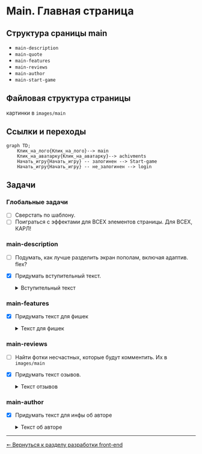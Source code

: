 # Main. Главная страница
## Структура сраницы main
* `main-description`
* `main-quote`
* `main-features`
* `main-reviews`
* `main-author`
* `main-start-game`

## Файловая структура страницы
картинки в `images/main`

## Ссылки и переходы
```mermaid
graph TD;
	Клик_на_лого{Клик_на_лого}--> main
	Клик_на_аватарку{Клик_на_аватарку}--> achivments
	Начать_игру{Начать_игру} -- залогинен --> Start-game
	Начать_игру{Начать_игру} -- не_залогинен --> login
```

## Задачи
### **Глобальные задачи**
- [ ] Сверстать по шаблону.
- [ ] Поиграться с эффектами для ВСЕХ элементов страницы. Для ВСЕХ, КАРЛ!
### **main-description**
- [ ] Подумать, как лучше разделить экран пополам, включая адаптив. flex?
- [x] Придумать вступительный текст.
	<details>
	<summary>Вступительный текст</summary>
	Сердце Киргена: тайна сгоревшей пижамы - это уникальная экспериментальная Визуальная новелла!

	Это не просто игра, это эксперимент, который изменит вашу жизньнавсегда! Вы попадете в абсурдный мир, где вам придется общаться, флиртовать и сражаться с самыми невероятными существами!

	Вы сами выбираете свою судьбу - каждое ваше действие влияет на ход сюжета и исход истории. Будьте осторожны - ваши решения могут иметь непредсказуемые последствия не только для вас, но и для всего мира! 😱

	При разработке игры ни один КирГен не пострадал. Но это не значит, что вы не пострадаете. Вы готовы к самому безумному приключению в своей жизни?
	</details>

### **main-features**
- [x] Придумать текст для фишек
	<details>
	<summary>Текст для фишек</summary>

  * “Революционный геймплей” - “Такого вы раньше не видели! 	Персонажи игры ведут себя как живые люди! (Если бы живые люди 	были упоротыми заскриптованными роботами) Порой эта игра 	переходит с экрана вашего гаджета в реальную жизнь! (Например, 	если ваш сосед Борис узнает, что вы играете в эту игру - велик 	риск получить по морде.) Таких живых эмоций вы не встретите 	больше ни в одной игре!”

  * “Неожиданные сюжетные повороты” - “Вы никогда не знаете, что 	ждет вас за следующим углом! Концовка может быть счастливой, 	трагичной, комичной или даже эротичной! Все зависит от ваших 	выборов и случайных событий! Но будьте осторожны - иногда 	сюжетные повороты могут быть слишком неожиданными и шокирующими! 	Например, вы можете раскрыть чдовищный, всеобъемлящий заговор, в 	котором замешаны депутаты госдумы Кыргызстана и беларусские 	торговцы межгалактическими муравьедами! 😱”

  * “Полное погружение” - “Вы сможете не только видеть, слышать и 	читать, но и ощущать запахи, вкусы и прикосновения! Вы сможете 	общаться с персонажами игры не только с помощью текста, но и с 	помощью голоса, жестов и мимики! Вы сможете влиять на окружающую 	среду и менять ее по своему желанию! Например, вы можете в полной 	мере ощутить себя бумерангом, примерить на себе роль 	разгневанного капитана фанатов Розенбаума или 	гиперпространственного дегенерата!"
  
  * “Харизматичные персонажи” - “Вы встретите множество 	удивительных персонажей! Вы сможете подружиться, поссориться, 	посмеяться, поспорить, поцеловаться и даже устроить революцию 	вместе с ними! С кем из персонажей сведёт вас судьба? С КирГеном? 	С поваром, который любит несвежие шутки? С кинологом Ибрагимом, 	который безуспешно пытается научить свою собаку ходить по 	потолку? Или со злобным духом по имени Казах-Машина?”

  * “Полная свобода действий” - “Вы можете делать все, что вам 	вздумается, без ограничений и последствий! Например, вы можете 	порвать свою куртку, опрокинуть унитаз, продать дрель осьминогу 	по спекулятивной цене, кусать людей за задницу, кричать «Слава 	носорогам!», есть мох, подкормливать блох или даже стать 	президентом клуба выживших после концерта Петросяна!”

  * “Любовь!” - "Много любви! По ходу игры вы испытаете самые 	сильные и прекрасные чувства! Добейся сердца Киргена, и счастье 	будет безграничным! (Но это не точно)”
	</details>

### **main-reviews**
- [ ] Найти фотки несчастных, которые будут комментить. Их в `images/main`
- [x] Придумать текст 	озывов. 
	<details>
	<summary>Текст отзывов</summary>

	* Иван, 30 лет - “Эта игра прямиком из преисподней! Жаль 	потраченного времени. Если бы передо мной поставили выбор - ещё 	раз пройти эту игру или поучаствовать в оргии с бомжами, то я, ни 	на миг не сомневаясь, выбрал бы второе!”

	* Мария, 14 лет - "Спасибо автору игры за этот опыт. Теперь, узнав 	из вашей игры немного больше об отношениях и романтике, я никогда 	не смогу завести здоровых и крепких отношений. А ещё теперь я 	вскакиваю по ночам в холодном поту, потому что мне снятся эпизоды 	из вашей игры."

	* Клавдия Никитична, 75 лет - "Поиграв в эту игру 5 минут у меня 	появилось острое желание облить автора игры бензином, и поджечь 	его. Теперь я не могу спокойно спать, потому что усердно работаю, 	чтобы накопить на пулемёт, с помощью которого я превращу автора 	этой игры в дуршлаг. Пожалуйста, удалите эту игру из интернета - 	может тогда у наших потомков будет будущее!"

	</details>

### **main-author**
- [x] Придумать текст для инфы об авторе
		<details>
	<summary>Текст об авторе</summary>

	Денис Гагарин - самый талантливый и уникальный геймдизайнер 	современности. Он обучался основам юмора у непревзойдённых 	представителей этого жанра – Евгения Петросяна, Юрия Гальцева и 	Елены Степаненко. Основам драматургии и сценарного мастерства его 	обучил алкоголик дядя Витя, в собственном гараже. Искусству 	кодинга Денис обучился по перфокартам тайного общества учеников 	4Б класса, которые обладали невероятными знаниями и секретами, но 	к сожалению, все они погибли в результате неудачного эксперимента 	с микроволновкой.

	</details>

***
[🠔 Вернуться к разделу разработки front-end](https://github.com/KirGenHeart/documentation/blob/main/front-end/front-end-dev.md)